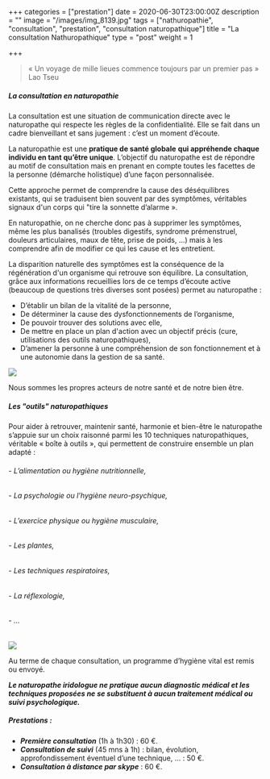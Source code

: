 +++
categories = ["prestation"]
date = 2020-06-30T23:00:00Z
description = ""
image = "/images/img_8139.jpg"
tags = ["nathuropathie", "consultation", "prestation", "consultation naturopathique"]
title = "La consultation Nathuropathique"
type = "post"
weight = 1

+++
> « Un voyage de mille lieues commence toujours par un premier pas » Lao Tseu

##### La consultation en naturopathie

La consultation est une situation de communication directe avec le naturopathe qui respecte les règles de la confidentialité. Elle se fait dans un cadre bienveillant et sans jugement : c’est un moment d’écoute.

La naturopathie est une **pratique de santé globale** **qui appréhende chaque individu en tant qu’être unique**. L’objectif du naturopathe est de répondre au motif de consultation mais en prenant en compte toutes les facettes de la personne (démarche holistique) d’une façon personnalisée.

Cette approche permet de comprendre la cause des déséquilibres existants, qui se traduisent bien souvent par des symptômes, véritables signaux d'un corps qui "tire la sonnette d’alarme ».

En naturopathie, on ne cherche donc pas à supprimer les symptômes, même les plus banalisés (troubles digestifs, syndrome prémenstruel, douleurs articulaires, maux de tête, prise de poids, ...) mais à les comprendre afin de modifier ce qui les cause et les entretient.

La disparition naturelle des symptômes est la conséquence de la régénération d'un organisme qui retrouve son équilibre. La consultation, grâce aux informations recueillies lors de ce temps d’écoute active (beaucoup de questions très diverses sont posées) permet au naturopathe :

* D’établir un bilan de la vitalité de la personne,
* De déterminer la cause des dysfonctionnements de l’organisme,
* De pouvoir trouver des solutions avec elle,
* De mettre en place un plan d'action avec un objectif précis (cure, utilisations des outils naturopathiques),
* D’amener la personne à une compréhension de son fonctionnement et à une autonomie dans la gestion de sa santé.

![](/images/img_5585.jpg)

Nous sommes les propres acteurs de notre santé et de notre bien être.

##### Les "outils" naturopathiques

Pour aider à retrouver, maintenir santé, harmonie et bien-être le naturopathe s’appuie sur un choix raisonné parmi les 10 techniques naturopathiques, véritable « boîte à outils », qui permettent de construire ensemble un plan adapté :

###### - L’alimentation ou hygiène nutritionnelle,

###### - La psychologie ou l’hygiène neuro-psychique,

###### - L’exercice physique ou hygiène musculaire,

###### - Les plantes,

###### - Les techniques respiratoires,

###### - La réflexologie,

###### - ...

![](/images/masonary-post/post-1.jpg)

Au terme de chaque consultation, un programme d’hygiène vital est remis ou envoyé.

**_Le naturopathe iridologue ne pratique aucun diagnostic médical et les techniques proposées ne se substituent à aucun traitement médical ou suivi psychologique._**

##### Prestations :

* **_Première consultation_** (1h à 1h30) : 60 €.
* **_Consultation de suivi_** (45 mns à 1h) : bilan, évolution, approfondissement éventuel d’une technique, ... : 50 €.
* **_Consultation à distance par skype_** : 60 €.